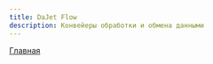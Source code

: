 ```yaml
---
title: DaJet Flow
description: Конвейеры обработки и обмена данными
---
```

[Главная](../index.md#dajet-flow)

